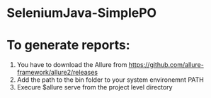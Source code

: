 # SeleniumJava-SimplePO


# To generate reports:

1. You have to download the Allure from https://github.com/allure-framework/allure2/releases
2. Add the path to the bin folder to your system environemnt PATH
3. Execure $allure serve from the project level directory